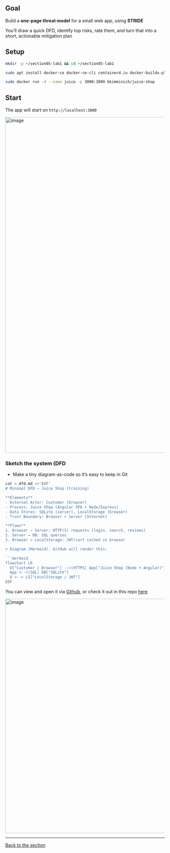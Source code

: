 ## Goal
Build a **one-page threat model** for a small web app, using **STRIDE**

You’ll draw a quick DFD, identify top risks, rate them, and turn that into a short, actionable mitigation plan

## Setup
```bash
mkdir -p ~/section05-lab1 && cd ~/section05-lab1
```
```bash
sudo apt install docker-ce docker-ce-cli containerd.io docker-buildx-plugin docker-compose-plugin
```
```bash
sudo docker run -d --name juice -p 3000:3000 bkimminich/juice-shop
```

## Start
The app will start on ``http://localhost:3000``

<img width="1920" height="1057" alt="image" src="https://github.com/user-attachments/assets/49b57452-51c1-469c-bb68-bf3e867dc75c" />

### Sketch the system (DFD
- Make a tiny diagram-as-code so it’s easy to keep in Git

```bash
cat > dfd.md <<'EOF'
# Minimal DFD – Juice Shop (training)

**Elements**
- External Actor: Customer (browser)
- Process: Juice Shop (Angular SPA + Node/Express)
- Data Stores: SQLite (server), LocalStorage (browser)
- Trust Boundary: Browser ↔ Server (Internet)

**Flows**
1. Browser → Server: HTTP(S) requests (login, search, reviews)
2. Server ↔ DB: SQL queries
3. Browser ↔ LocalStorage: JWT/cart cached in browser

> Diagram (Mermaid). GitHub will render this:

```mermaid
flowchart LR
  U["Customer / Browser"] -->|HTTPS| App["Juice Shop (Node + Angular)"]
  App <-->|SQL| DB["SQLite"]
  U <--> LS["LocalStorage / JWT"]
EOF
```  

You can view and open it via [Github](https://github.com/), or check it out in this repo [here](/courseFiles/Section_05-threatModelingAndReporting/dfd.md)

<img width="1046" height="738" alt="image" src="https://github.com/user-attachments/assets/43ce1cd3-a6a3-4398-b5f5-12dda3fe0b63" />


---
[Back to the section](/courseFiles/Section_05-threatModelingAndReporting/threatModelingAndReporting.md)
